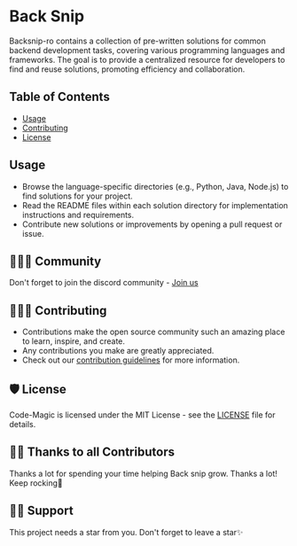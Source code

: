 # Back Snip

Backsnip-ro contains a collection of pre-written solutions for common backend development tasks, covering various programming languages and frameworks. The goal is to provide a centralized resource for developers to find and reuse solutions, promoting efficiency and collaboration.

## Table of Contents

- [Usage](#usage)
- [Contributing](#contributing)
- [License](#license)

## Usage

- Browse the language-specific directories (e.g., Python, Java, Node.js) to find solutions for your project.
- Read the README files within each solution directory for implementation instructions and requirements.
- Contribute new solutions or improvements by opening a pull request or issue.

## 👨‍👩‍👦 Community

Don't forget to join the discord community - [Join us](https://chat.whatsapp.com/Ggt9uQGrGg3K2XeqcMhCCs)

## 👩🏽‍💻 Contributing

- Contributions make the open source community such an amazing place to learn, inspire, and create.
- Any contributions you make are greatly appreciated.
- Check out our [contribution guidelines](/CONTRIBUTING.md) for more information.

## 🛡️ License

Code-Magic is licensed under the MIT License - see the [LICENSE](LICENSE) file for details.

## 💪🏽 Thanks to all Contributors

Thanks a lot for spending your time helping Back snip grow. Thanks a lot! Keep rocking🍻

## 🙏🏽 Support

This project needs a star️ from you. Don't forget to leave a star✨

